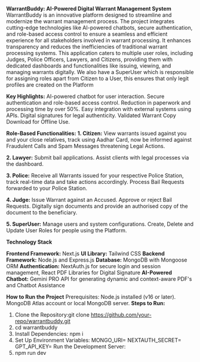 **WarrantBuddy: AI-Powered Digital Warrant Management System**
WarrantBuddy is an innovative platform designed to streamline and modernize the warrant management process. The project integrates cutting-edge technologies like AI-powered chatbots, secure authentication, and role-based access control to ensure a seamless and efficient experience for all stakeholders involved in warrant processing.
It enhances transparency and reduces the inefficiencies of traditional warrant processing systems. This application caters to multiple user roles, including Judges, Police Officers, Lawyers, and Citizens, providing them with dedicated dashboards and functionalities like issuing, viewing, and managing warrants digitally.
We also have a SuperUser which is responsible for assigning roles apart from Citizen to a User, this ensures that only legit profiles are created on the Platform

**Key Highlights:**
AI-powered chatbot for user interaction.
Secure authentication and role-based access control.
Reduction in paperwork and processing time by over 50%.
Easy integration with external systems using APIs.
Digital signatures for legal authenticity.
Validated Warrant Copy Download for Offline Use.

**Role-Based Functionalities:**
**1. Citizen:**
View warrants issued against you and your close relatives, track using Aadhar Card, now be informed against Fraudulent Calls and Spam Messages threatening Legal Actions.

**2. Lawyer:**
Submit bail applications.
Assist clients with legal processes via the dashboard.

**3. Police:**
Receive all Warrants issued for your respective Police Station, track real-time data and take actions accordingly.
Process Bail Requests forwarded to your Police Station.

**4. Judge:**
Issue Warrant against an Accused.
Approve or reject Bail Requests.
Digitally sign documents and provide an authorised copy of the document to the beneficiary.

**5. SuperUser:**
Manage users and system configurations.
Create, Delete and Update User Roles for people using the Platform.

**Technology Stack**

**Frontend Framework:** Next.js
**UI Library:** Tailwind CSS
**Backend Framework:** Node.js and Express.js
**Database:** MongoDB with Mongoose ORM
**Authentication:** NextAuth.js for secure login and session management, React PDF Libraries for Digital Signature
**AI-Powered Chatbot:** Gemini PRO API for generating dynamic and context-aware PDF's and Chatbot Assistance


**How to Run the Project**
Prerequisites:
Node.js installed (v16 or later).
MongoDB Atlas account or local MongoDB server.
**Steps to Run:**
1. Clone the Repository:git clone https://github.com/your-repo/warrantbuddy.git
2. cd warrantbuddy
3. Install Dependencies: npm i
4. Set Up Environment Variables:
  MONGO_URI=<your-mongodb-uri>
  NEXTAUTH_SECRET=<your-nextauth-secret>
  GPT_API_KEY=<your-gpt-api-key>
  Run the Development Server:
5. npm run dev
